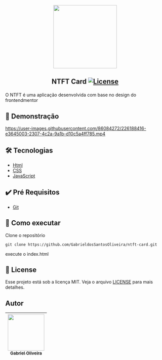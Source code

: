 <p align="center">
<img width="200px" src="https://user-images.githubusercontent.com/86084272/224556716-d2c8f1c6-c453-420e-85bd-c54c94650c56.jpg"/> </p>
 
 
 ## <p align="center"> NTFT Card <a href="LICENSE"> <img  src="https://img.shields.io/static/v1?label=License&message=MIT&color=&labelColor=202024" alt="License"></a> </p>
O NTFT é uma aplicação desenvolvida com base no design do frontendmentor
## 🔖 Demonstração

https://user-images.githubusercontent.com/86084272/226188416-e3645003-2307-4c2a-9a1b-d10c5a4ff785.mp4

## 🛠️ Tecnologias
- [Html](https://developer.mozilla.org/pt-BR/docs/Web/HTML)
- [CSS](https://developer.mozilla.org/pt-BR/docs/Web/CSS)
- [JavaScript](https://developer.mozilla.org/pt-BR/docs/Web/JavaScript)


## ✔️ Pré Requisitos
- [Git](https://git-scm.com/book/en/v2/Getting-Started-Installing-Git)

## 🚀 Como executar

Clone o repositório
```
git clone https://github.com/GabrieldosSantosOliveira/ntft-card.git
```
execute o index.html
## 📝 License
Esse projeto está sob a licença MIT. Veja o arquivo [LICENSE](LICENSE) para mais detalhes.

## Autor
| [<img src="https://avatars.githubusercontent.com/u/86084272?v=4" width=115><br><sub>Gabriel Oliveira</sub>](https://www.linkedin.com/in/gabriel-dos-santos-oliveira-24b67b243/)
| :---: | 

